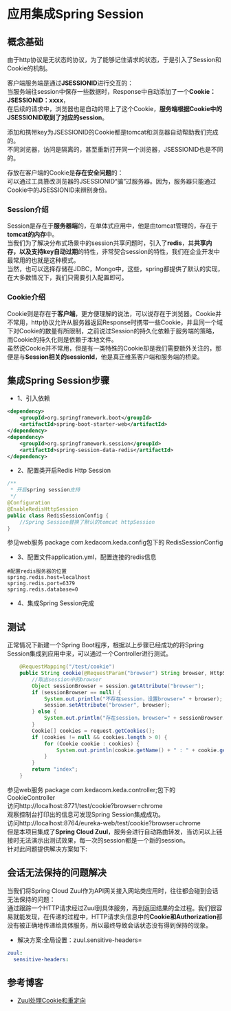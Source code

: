 # 应用集成Spring Session

## 概念基础
由于http协议是无状态的协议，为了能够记住请求的状态，于是引入了Session和Cookie的机制。</br>

客户端服务端是通过**JSESSIONID**进行交互的：</br>
当服务端往session中保存一些数据时，Response中自动添加了一个**Cookie：JSESSIONID：xxxx**，</br>
在后续的请求中，浏览器也是自动的带上了这个Cookie，**服务端根据Cookie中的JSESSIONID取到了对应的session**。</br>

添加和携带key为JSESSIONID的Cookie都是tomcat和浏览器自动帮助我们完成的。</br>
不同浏览器，访问是隔离的，甚至重新打开同一个浏览器，JSESSIONID也是不同的。</br>

存放在客户端的Cookie是**存在安全问题**的：</br>
可以通过工具篡改浏览器的JSESSIONID“骗”过服务器。因为，服务器只能通过Cookie中的JSESSIONID来辨别身份。
### Session介绍
Session是存在于**服务器端**的，在单体式应用中，他是由tomcat管理的，存在于**tomcat的内存**中。</br>
当我们为了解决分布式场景中的session共享问题时，引入了**redis**，其**共享内存，以及支持key自动过期**的特性，非常契合session的特性，我们在企业开发中最常用的也就是这种模式。</br>
当然，也可以选择存储在JDBC，Mongo中，这些，spring都提供了默认的实现，在大多数情况下，我们只需要引入配置即可。</br>
### Cookie介绍
Cookie则是存在于**客户端**，更方便理解的说法，可以说存在于浏览器。Cookie并不常用，http协议允许从服务器返回Response时携带一些Cookie，并且同一个域下对Cookie的数量有所限制，之前说过Session的持久化依赖于服务端的策略，而Cookie的持久化则是依赖于本地文件。</br>
虽然说Cookie并不常用，但是有一类特殊的Cookie却是我们需要额外关注的，那便是与**Session相关的sessionId**，他是真正维系客户端和服务端的桥梁。
             
## 集成Spring Session步骤
- 1、引入依赖
```xml
<dependency>
    <groupId>org.springframework.boot</groupId>
    <artifactId>spring-boot-starter-web</artifactId>
</dependency>
<dependency>
    <groupId>org.springframework.session</groupId>
    <artifactId>spring-session-data-redis</artifactId>
</dependency>
```              
- 2、配置类开启Redis Http Session
```java
/**
 * 开启spring session支持
 */
@Configuration
@EnableRedisHttpSession
public class RedisSessionConfig {
    //Spring Session替换了默认的tomcat httpSession
}
```
参见web服务 package com.kedacom.keda.config包下的 RedisSessionConfig
- 3、配置文件application.yml，配置连接的redis信息
```properties
#配置redis服务器的位置
spring.redis.host=localhost
spring.redis.port=6379
spring.redis.database=0
```
- 4、集成Spring Session完成

## 测试
正常情况下新建一个Spring Boot程序，根据以上步骤已经成功的将Spring Session集成到应用中来，可以通过一个Controller进行测试。
```java
    @RequestMapping("/test/cookie")
    public String cookie(@RequestParam("browser") String browser, HttpServletRequest request, HttpSession session) {
        //取出session中的browser
        Object sessionBrowser = session.getAttribute("browser");
        if (sessionBrowser == null) {
            System.out.println("不存在session，设置browser=" + browser);
            session.setAttribute("browser", browser);
        } else {
            System.out.println("存在session，browser=" + sessionBrowser.toString());
        }
        Cookie[] cookies = request.getCookies();
        if (cookies != null && cookies.length > 0) {
            for (Cookie cookie : cookies) {
                System.out.println(cookie.getName() + " : " + cookie.getValue());
            }
        }
        return "index";
    }
```
参见web服务 package com.kedacom.keda.controller;包下的 CookieController</br>
访问http://localhost:8771/test/cookie?browser=chrome </br>
观察控制台打印出的信息可发现Spring Session集成成功。</br>
访问http://localhost:8764/eureka-web/test/cookie?browser=chrome </br>
但是本项目集成了**Spring Cloud Zuul**，服务会进行自动路由转发，当访问以上链接时无法演示出测试效果，每一次的session都是一个新的session。</br>
针对此问题提供解决方案如下:

## 会话无法保持的问题解决
当我们将Spring Cloud Zuul作为API网关接入网站类应用时，往往都会碰到会话无法保持的问题：</br>
通过跟踪一个HTTP请求经过Zuul到具体服务，再到返回结果的全过程。我们很容易就能发现，在传递的过程中，HTTP请求头信息中的**Cookie和Authorization**都没有被正确地传递给具体服务，所以最终导致会话状态没有得到保持的现象。
- 解决方案:全局设置：zuul.sensitive-headers=
```yaml
zuul:
  sensitive-headers: 
```

## 参考博客
- [Zuul处理Cookie和重定向](http://blog.didispace.com/spring-cloud-zuul-cookie-redirect/)

